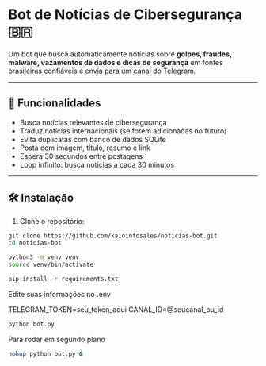 # Bot de Notícias de Cibersegurança 🇧🇷

Um bot que busca automaticamente notícias sobre **golpes, fraudes, malware, vazamentos de dados e dicas de segurança** em fontes brasileiras confiáveis e envia para um canal do Telegram.

---

## 🚀 Funcionalidades

- Busca notícias relevantes de cibersegurança
- Traduz notícias internacionais (se forem adicionadas no futuro)
- Evita duplicatas com banco de dados SQLite
- Posta com imagem, título, resumo e link
- Espera 30 segundos entre postagens
- Loop infinito: busca notícias a cada 30 minutos

---

## 🛠️ Instalação

1. Clone o repositório:

```bash
git clone https://github.com/kaioinfosales/noticias-bot.git
cd noticias-bot
```

```bash
python3 -m venv venv
source venv/bin/activate
```

```bash
pip install -r requirements.txt
```

Edite suas informações no .env

TELEGRAM_TOKEN=seu_token_aqui
CANAL_ID=@seucanal_ou_id

```bash
python bot.py
```

Para rodar em segundo plano

```bash
nohup python bot.py &
```